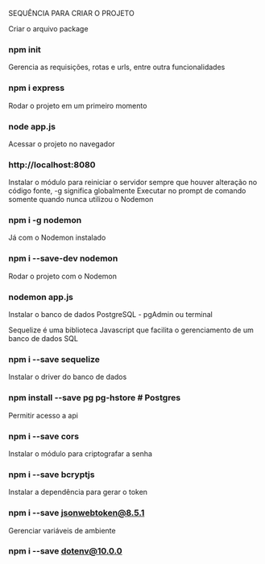 SEQUÊNCIA PARA CRIAR O PROJETO

Criar o arquivo package
### npm init

Gerencia as requisições, rotas e urls, entre outra funcionalidades
### npm i express

Rodar o projeto em um primeiro momento
### node app.js

Acessar o projeto no navegador
### http://localhost:8080

Instalar o módulo para reiniciar o servidor sempre que houver alteração no código fonte, -g significa globalmente
Executar no prompt de comando somente quando nunca utilizou o Nodemon
### npm i -g nodemon

Já com o Nodemon instalado
### npm i --save-dev nodemon

Rodar o projeto com o Nodemon
### nodemon app.js

Instalar o banco de dados PostgreSQL - pgAdmin ou terminal

Sequelize é uma biblioteca Javascript que facilita o gerenciamento de um banco de dados SQL
### npm i --save sequelize

Instalar o driver do banco de dados
### npm install --save pg pg-hstore # Postgres

Permitir acesso a api
### npm i --save cors

Instalar o módulo para criptografar a senha
### npm i --save bcryptjs

Instalar a dependência para gerar o token
### npm i --save jsonwebtoken@8.5.1

Gerenciar variáveis de ambiente
### npm i --save dotenv@10.0.0